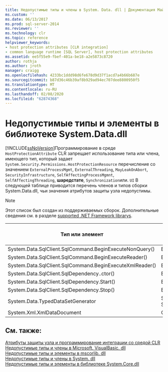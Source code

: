 ```yaml
---
title: Недопустимые типы и члены в System. Data. dll | Документация Майкрософт
ms.custom: ''
ms.date: 06/13/2017
ms.prod: sql-server-2014
ms.reviewer: ''
ms.technology: clr
ms.topic: reference
helpviewer_keywords:
- host protection attributes [CLR integration]
- common language runtime [SQL Server], host protection attributes
ms.assetid: ee5f55e9-fbef-401a-be18-a2e5873c8720
author: rothja
ms.author: jroth
manager: craigg
ms.openlocfilehash: 4233bc1ddd98d6fe678d9d37f1acd7a4b66b687e
ms.sourcegitcommit: b87d36c46b39af8b929ad94ec707dee8800950f5
ms.translationtype: MT
ms.contentlocale: ru-RU
ms.lasthandoff: 02/08/2020
ms.locfileid: "62874368"
---
```

# <a name="disallowed-types-and-members-in-systemdatadll"></a>Недопустимые типы и элементы в библиотеке System.Data.dll
  [!INCLUDE[ssNoVersion](../../includes/ssnoversion-md.md)]Программирование в среде `HostProtectionAttribute` CLR запрещает использование типа или члена, имеющего тип, который задает `System.Security.Permissions.HostProtectionResource` перечисление со значением `ExternalProcessMgmt`, `ExternalThreading`, `MayLeakOnAbort`, `SecurityInfrastructure`, `SelfAffectingProcessMgmnt`, `SelfAffectingThreading`, **шаредстате**, `Synchronization`или. `UI` В следующей таблице приводится перечень членов и типов сборки System.Data.dll, чьи значения атрибутов защиты узла недопустимы.  
  
> [!NOTE]  
>  Этот список был создан из поддерживаемых сборок. Дополнительные сведения см. в разделе [supported .NET Framework librarys](../clr-integration/database-objects/supported-net-framework-libraries.md).  
  
|Тип или элемент|Значения атрибутов защиты узла|  
|--------------------|--------------------|  
|System.Data.SqlClient.SqlCommand.BeginExecuteNonQuery()|ExternalThreading|  
|System.Data.SqlClient.SqlCommand.BeginExecuteReader()|ExternalThreading|  
|System.Data.SqlClient.SqlCommand.BeginExecuteXmlReader()|ExternalThreading|  
|System.Data.SqlClient.SqlDependency..ctor()|ExternalThreading|  
|System.Data.SqlClient.SqlDependency.Start()|ExternalThreading|  
|System.Data.SqlClient.SqlDependency.Stop()|ExternalThreading|  
|System.Data.TypedDataSetGenerator|SharedState, Synchronization|  
|System.Xml.XmlDataDocument|Синхронизация|  
  
## <a name="see-also"></a>См. также:  
 [Атрибуты защиты узла и программирование интеграции со средой CLR](host-protection-attributes-and-clr-integration-programming.md)   
 [Недопустимые типы и члены в Microsoft. VisualBasic. dll](disallowed-types-and-members-in-microsoft-visualbasic-dll.md)   
 [Недопустимые типы и элементы в mscorlib. dll](disallowed-types-and-members-in-mscorlib-dll.md)   
 [Недопустимые типы и члены в System. dll](disallowed-types-and-members-in-system-dll.md)   
 [Недопустимые типы и элементы в библиотеке System.Core.dll](disallowed-types-and-members-in-system-core-dll.md)  
  
  
